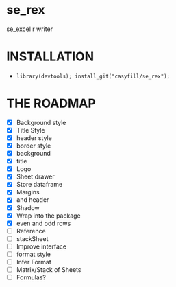# se_rex
se_excel r writer

# INSTALLATION

- `library(devtools); install_git("casyfill/se_rex");`


# THE ROADMAP

- [x] Background style
- [x] Title Style
- [X] header style
- [x] border style
- [x] background
- [x] title
- [x] Logo
- [x] Sheet drawer
- [x] Store dataframe
- [x] Margins
- [x] and header
- [x] Shadow
- [x] Wrap into the package
- [x] even and odd rows
- [ ] Reference
- [ ] stackSheet
- [ ] Improve interface
- [ ] format style
- [ ] Infer Format
- [ ] Matrix/Stack of Sheets
- [ ] Formulas?
